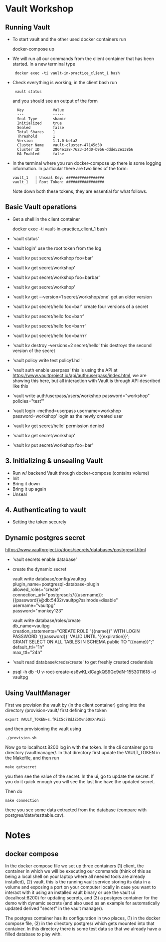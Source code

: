 # Vault Workshop

## Running Vault

- To start vault and the other used docker containers run

    docker-compose up

- We will run all our commands from the client container that has been started.  In a new terminal type
 
       docker exec -ti vault-in-practice_client_1 bash

- Check everything is working; in the client bash run

       vault status
    
  and you should see an output of the form
  
        Key             Value
        ---             -----
        Seal Type       shamir
        Initialized     true
        Sealed          false
        Total Shares    1
        Threshold       1
        Version         1.1.0-beta2
        Cluster Name    vault-cluster-47145d50
        Cluster ID      2864e1a8-7623-34d0-b9b6-ddde52e138b6
        HA Enabled      false

- In the terminal where you run docker-compose up there is some logging information.  In particular there are two lines
  of the form:
  
      vault_1   | Unseal Key: #################
      vault_1   | Root Token: #################
      
  Note down both these tokens, they are essential for what follows.

## Basic Vault operations

- Get a shell in the client container

     docker exec -ti vault-in-practice_client_1 bash

- 'vault status'
- 'vault login' use the root token from the log
- 'vault kv put secret/workshop foo=bar'
- 'vault kv get secret/workshop'
- 'vault kv put secret/workshop foo=barbar'
- 'vault kv get secret/workshop'
- 'vault kv get --version=1 secret/workshop/one' get an older version

- 'vault kv put secret/hello foo=bar' create four versions of a secret
- 'vault kv put secret/hello foo=barr'
- 'vault kv put secret/hello foo=barrr'
- 'vault kv put secret/hello foo=barrrr'
- 'vault kv destroy -versions=2 secret/hello' this destroys the second version of the secret

- 'vault policy write test policy1.hcl'
- 'vault auth enable userpass' this is using the API at https://www.vaultproject.io/api/auth/userpass/index.html, we
  are showing this here, but all interaction with Vault is through API described like this
- 'vault write auth/userpass/users/workshop password="workshop" policies="test"'
- 'vault login -method=userpass username=workshop password=workshop' login as the newly created user
- 'vault kv get secret/hello' permission denied
- 'vault kv get secret/workshop'
- 'vault kv put secret/workshop foo=bar'

## 3. Initializing & unsealing Vault

* Run w/ backend Vault through docker-compose (contains volume)
* Init
* Bring it down
* Bring it up again
* Unseal

## 4. Authenticating to vault

* Setting the token securely

## Dynamic postgres secret

https://www.vaultproject.io/docs/secrets/databases/postgresql.html

- 'vault secrets enable database'
- create the dynamic secret

    vault write database/config/vaultpg \
        plugin_name=postgresql-database-plugin \
        allowed_roles="create" \
        connection_url="postgresql://{{username}}:{{password}}@db:5432/vaultpg?sslmode=disable" \
        username="vaultpg" \
        password="monkey123"

    vault write database/roles/create \
        db_name=vaultpg \
        creation_statements="CREATE ROLE \"{{name}}\" WITH LOGIN PASSWORD '{{password}}' VALID UNTIL '{{expiration}}'; \
            GRANT SELECT ON ALL TABLES IN SCHEMA public TO \"{{name}}\";" \
        default_ttl="1h" \
        max_ttl="24h"

- 'vault read database/creds/create' to get freshly created credentials

- psql -h db -U v-root-create-es6wKLxlCagkQS9Gc9dN-1553011618 -d vaultpg

## Using VaultManager

First we provision the vault by (in the client container) going into the directory /provision-vault/ first defining
the token

    export VAULT_TOKEN=s.fRiC5c78dJZ5Xvn5QmXnPai5
    
and then provisioning the vault using

    ./provision.sh
    
Now go to localhost:8200 log in with the token.  In the cli container go to directory /vaultmanager/.  In that
directory first update the VAULT_TOKEN in the Makefile, and then run

    make getsecret
    
you then see the value of the secret.  In the ui, go to update the secret.  If you do it quick enough you will
see the last line have the updated secret.

Then do

    make connection

there you see some data extracted from the database (compare with postgres/data/testtable.csv).

# Notes

## docker compose

In the docker compose file we set up three containers (1) client, the container in which we will be executing our
commands (think of this as being a local shell on your laptop where all needed tools are already installed), (2) vault,
this is the running vault service storing its data in a volume and exposing a port on your computer locally in case
you want to interact with it using an installed vault binary or use the vault ui (localhost:8200) for updating secrets,
and (3) a postgres container for the demo with dynamic secrets (and also used as an example for automatically updated
derived "secret" in the vault manager).

The postgres container has its configuration in two places, (1) in the docker compose file, (2) in the directory
postgres/ which gets mounted into that container.  In this directory there is some test data so that we already have
a filled database to play with.
